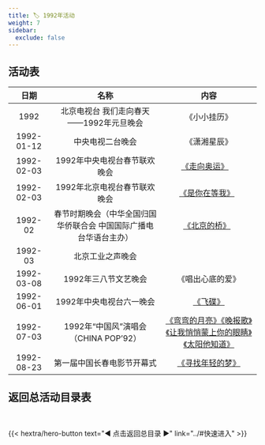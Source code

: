 ```yaml
---
title: 🏷️ 1992年活动
weight: 7
sidebar:
  exclude: false
---
```


## 活动表

|日期|名称|内容|
|:-----:|:-----:|:-----:|
|1992|北京电视台 我们走向春天——1992年元旦晚会|《小小挂历》|
|1992-01-12|中央电视二台晚会|《潇湘星辰》|
|1992-02-03|1992年中央电视台春节联欢晚会|[《走向奥运》](../1992/19920203/#1992年中央电视台春节联欢晚会)  |
|1992-02-03|1992年北京电视台春节联欢晚会|[《是你在等我》](../1992/19920203/#1992年北京电视台春节联欢晚会) |
|1992-02|春节时期晚会（中华全国归国华侨联合会 中国国际广播电台华语台主办）|[《北京的桥》](../1992/19920203/#春节时期晚会中华全国归国华侨联合会-中国国际广播电台华语台主办) |
|1992-03|北京工业之声晚会||
|1992-03-08|1992年三八节文艺晚会|《唱出心底的爱》|
|1992-06-01|1992年中央电视台六一晚会|[《飞碟》](../1992/19920601/)|
|1992-07-03|1992年“中国风”演唱会（CHINA POP’92）|[《弯弯的月亮》《晚报歌》《让我悄悄蒙上你的眼睛》《太阳他知道》](../1992/19920703/)|
|1992-08-23|第一届中国长春电影节开幕式|[《寻找年轻的梦》](../1992/19920823/)|




## 返回总活动目录表

<br>

{{< hextra/hero-button text="◀ 点击返回总目录 ▶" link="../#快速进入" >}}